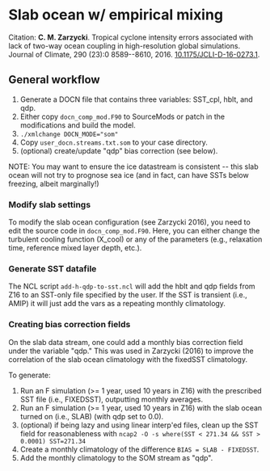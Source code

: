 # Slab ocean w/ empirical mixing

Citation: **C. M. Zarzycki**. Tropical cyclone intensity errors associated with lack of two-way ocean coupling in high-resolution global simulations. Journal of Climate, 290 (23):0 8589--8610, 2016. [10.1175/JCLI-D-16-0273.1](http://dx.doi.org/10.1175/JCLI-D-16-0273.1).

## General workflow

1. Generate a DOCN file that contains three variables: SST_cpl, hblt, and qdp.
2. Either copy `docn_comp_mod.F90` to SourceMods or patch in the modifications and build the model.
3. `./xmlchange DOCN_MODE="som"`
4. Copy `user_docn.streams.txt.som` to your case directory.
5. (optional) create/update "qdp" bias correction (see below).

NOTE: You may want to ensure the ice datastream is consistent -- this slab ocean will not try to prognose sea ice (and in fact, can have SSTs below freezing, albeit marginally!)

### Modify slab settings

To modify the slab ocean configuration (see Zarzycki 2016), you need to edit the source code in `docn_comp_mod.F90`. Here, you can either change the turbulent cooling function (X_cool) or any of the parameters (e.g., relaxation time, reference mixed layer depth, etc.).

### Generate SST datafile

The NCL script `add-h-qdp-to-sst.ncl` will add the hblt and qdp fields from Z16 to an SST-only file specified by the user. If the SST is transient (i.e., AMIP) it will just add the vars as a repeating monthly climatology.

### Creating bias correction fields

On the slab data stream, one could add a monthly bias correction field under the variable "qdp." This was used in Zarzycki (2016) to improve the correlation of the slab ocean climatology with the fixedSST climatology.

To generate:

1. Run an F simulation (>= 1 year, used 10 years in Z16) with the prescribed SST file (i.e., FIXEDSST), outputting monthly averages.
2. Run an F simulation (>= 1 year, used 10 years in Z16) with the slab ocean turned on (i.e., SLAB) (with qdp set to 0.0).
3. (optional) if being lazy and using linear interp'ed files, clean up the SST field for reasonableness with `ncap2 -O -s where(SST < 271.34 && SST > 0.0001) SST=271.34`
4. Create a monthly climatology of the difference `BIAS = SLAB - FIXEDSST`.
5. Add the monthly climatology to the SOM stream as "qdp".